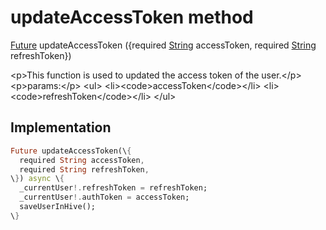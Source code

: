 


# updateAccessToken method








[Future](https:api.flutter.dev/flutter/dart-async/Future-class.html) updateAccessToken
(\{required [String](https:api.flutter.dev/flutter/dart-core/String-class.html) accessToken, required [String](https:api.flutter.dev/flutter/dart-core/String-class.html) refreshToken\})





\<p\>This function is used to updated the access token of the user.\</p\>
\<p\>params:\</p\>
\<ul\>
\<li\>\<code\>accessToken\</code\>\</li\>
\<li\>\<code\>refreshToken\</code\>\</li\>
\</ul\>



## Implementation

```dart
Future updateAccessToken(\{
  required String accessToken,
  required String refreshToken,
\}) async \{
  _currentUser!.refreshToken = refreshToken;
  _currentUser!.authToken = accessToken;
  saveUserInHive();
\}
```







